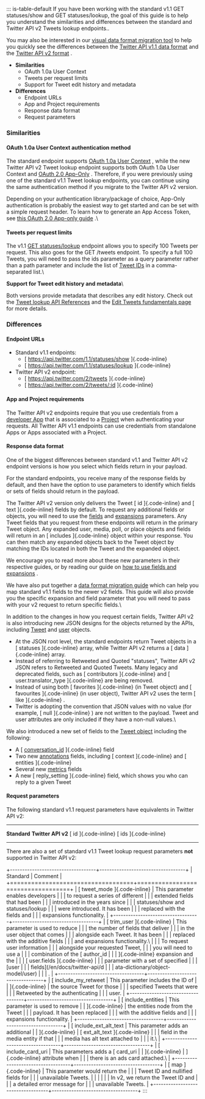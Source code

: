 ::: is-table-default
If you have been working with the standard v1.1 GET statuses/show and
GET statuses/lookup, the goal of this guide is to help you understand
the similarities and differences between the standard and Twitter API v2
Tweets lookup endpoints..

You may also be interested in our [visual data format migration
tool](/en/docs/twitter-api/migrate/data-formats/visual-data-format-migration-tool)
to help you quickly see the differences between the [Twitter API v1.1
data
format](/en/docs/twitter-api/v1/data-dictionary/overview/intro-to-tweet-json)
and the [Twitter API v2
format](/en/docs/twitter-api/data-dictionary/introduction) .

-   **Similarities**
    -   OAuth 1.0a User Context
    -   Tweets per request limits
    -   Support for Tweet edit history and metadata
-   **Differences**
    -   Endpoint URLs
    -   App and Project requirements
    -   Response data format
    -   Request parameters

### Similarities

#### OAuth 1.0a User Context authentication method

The standard endpoint supports [OAuth 1.0a User
Context](/content/developer-twitter/en/docs/authentication/oauth-1-0a) ,
while the new Twitter API v2 Tweet lookup endpoint supports both OAuth
1.0a User Context and [OAuth 2.0
App-Only](/content/developer-twitter/en/docs/authentication/oauth-2-0) .
Therefore, if you were previously using one of the standard v1.1 Tweet
lookup endpoints, you can continue using the same authentication method
if you migrate to the Twitter API v2 version.

Depending on your authentication library/package of choice, App-Only
authentication is probably the easiest way to get started and can be set
with a simple request header. To learn how to generate an App Access
Token, see [this OAuth 2.0 App-only
guide](/en/docs/basics/authentication/overview/application-only) .\

#### Tweets per request limits

The v1.1 [GET
statuses/lookup](/content/developer-twitter/en/docs/twitter-api/v1/tweets/post-and-engage/api-reference/get-statuses-lookup)
endpoint allows you to specify 100 Tweets per request. This also goes
for the GET /tweets endpoint. To specify a full 100 Tweets, you will
need to pass the ids parameter as a query parameter rather than a path
parameter and include the list of [Tweet
IDs](/content/developer-twitter/en/docs/twitter-ids) in a
comma-separated list.\

**Support for Tweet edit history and metadata**\

Both versions provide metadata that describes any edit history. Check
out the [Tweet lookup API
References](/en/docs/twitter-api/tweets/lookup/api-reference) and the
[Edit Tweets fundamentals page](/en/docs/twitter-api/edit-tweets) for
more details.

### Differences

#### Endpoint URLs

-   Standard v1.1 endpoints:
    -   [ https://api.twitter.com/1.1/statuses/show ]{.code-inline}
    -   [ https://api.twitter.com/1.1/statuses/lookup ]{.code-inline}
-   Twitter API v2 endpoint:
    -   [ https://api.twitter.com/2/tweets ]{.code-inline}
    -   [ https://api.twitter.com/2/tweets/:id ]{.code-inline}

#### 

#### App and Project requirements

The Twitter API v2 endpoints require that you use credentials from a
[developer App](/en/docs/apps) that is associated to a
[Project](/en/docs/projects) when authenticating your requests. All
Twitter API v1.1 endpoints can use credentials from standalone Apps or
Apps associated with a Project.

#### Response data format

One of the biggest differences between standard v1.1 and Twitter API v2
endpoint versions is how you select which fields return in your payload.

For the standard endpoints, you receive many of the response fields by
default, and then have the option to use parameters to identify which
fields or sets of fields should return in the payload.

The Twitter API v2 version only delivers the Tweet [ id ]{.code-inline}
and [ text ]{.code-inline} fields by default. To request any additional
fields or objects, you will need to use the
[fields](/en/docs/twitter-api/fields/content/developer-twitter/en/docs/twitter-api/fields)
and
[expansions](/en/docs/twitter-api/fields/content/developer-twitter/en/docs/twitter-api/expansions)
parameters. Any Tweet fields that you request from these endpoints will
return in the primary Tweet object. Any expanded user, media, poll, or
place objects and fields will return in an [ includes ]{.code-inline}
object within your response. You can then match any expanded objects
back to the Tweet object by matching the IDs located in both the Tweet
and the expanded object.

We encourage you to read more about these new parameters in their
respective guides, or by reading our guide on [how to use fields and
expansions](/en/docs/twitter-api/data-dictionary/using-fields-and-expansions)
.

We have also put together a [data format migration
guide](/en/docs/twitter-api/migrate/data-formats/standard-v1-1-to-v2)
which can help you map standard v1.1 fields to the newer v2 fields. This
guide will also provide you the specific expansion and field parameter
that you will need to pass with your v2 request to return specific
fields.\

In addition to the changes in how you request certain fields, Twitter
API v2 is also introducing new JSON designs for the objects returned by
the APIs, including
[Tweet](/en/docs/twitter-api/data-dictionary/object-model/tweet) and
[user](/en/docs/twitter-api/data-dictionary/object-model/user) objects.

-   At the JSON root level, the standard endpoints return Tweet objects
    in a [ statuses ]{.code-inline} array, while Twitter API v2 returns
    a [ data ]{.code-inline} array.
-   Instead of referring to Retweeted and Quoted \"statuses\", Twitter
    API v2 JSON refers to Retweeted and Quoted Tweets. Many legacy and
    deprecated fields, such as [ contributors ]{.code-inline} and [
    user.translator_type ]{.code-inline} are being removed.
-   Instead of using both [ favorites ]{.code-inline} (in Tweet object)
    and [ favourites ]{.code-inline} (in user object), Twitter API v2
    uses the term [ like ]{.code-inline} .
-   Twitter is adopting the convention that JSON values with no value
    (for example, [ null ]{.code-inline} ) are not written to the
    payload. Tweet and user attributes are only included if they have a
    non-null values.\

We also introduced a new set of fields to the [Tweet
object](/en/docs/twitter-api/data-dictionary/object-model/tweet)
including the following:

-   A [ [conversation_id](/en/docs/twitter-api/conversation-id)
    ]{.code-inline} field
-   Two new [annotations](/en/docs/twitter-api/annotations) fields,
    including [ context ]{.code-inline} and [ entities ]{.code-inline}
-   Several new [metrics](/en/docs/twitter-api/metrics) fields
-   A new [ reply_setting ]{.code-inline} field, which shows you who can
    reply to a given Tweet

#### Request parameters

The following standard v1.1 request parameters have equivalents in
Twitter API v2:

  ---------------------- -----------------------
  **Standard**           **Twitter API v2**
  [ id ]{.code-inline}   [ ids ]{.code-inline}
  ---------------------- -----------------------

There are also a set of standard v1.1 Tweet lookup request parameters
**not** supported in Twitter API v2:

+-----------------------------------+-----------------------------------+
| Standard                          | Comment                           |
+===================================+===================================+
| [ tweet_mode ]{.code-inline}      | This parameter enables developers |
|                                   | to request a series of different  |
|                                   | extended fields that had been     |
|                                   | introduced in the years since     |
|                                   | statuses/show and statuses/lookup |
|                                   | were introduced. It has been      |
|                                   | replaced with the fields and      |
|                                   | expansions functionality.         |
+-----------------------------------+-----------------------------------+
| [ trim_user ]{.code-inline}       | This parameter is used to reduce  |
|                                   | the number of fields that deliver |
|                                   | in the user object that comes     |
|                                   | alongside each Tweet. It has been |
|                                   | replaced with the additive fields |
|                                   | and expansions functionality.\    |
|                                   | To request user information       |
|                                   | alongside your requested Tweet,   |
|                                   | you will need to use a            |
|                                   | combination of the [ author_id    |
|                                   | ]{.code-inline} expansion and the |
|                                   | [ user.fields ]{.code-inline}     |
|                                   | parameter with a set of specified |
|                                   | [user                             |
|                                   | fields](/en/docs/twitter-api/d    |
|                                   | ata-dictionary/object-model/user) |
|                                   | .                                 |
+-----------------------------------+-----------------------------------+
| [ include_my_retweet              | This parameter includes the ID of |
| ]{.code-inline}                   | the source Tweet for those        |
|                                   | specified Tweets that were        |
|                                   | Retweeted by the authenticating   |
|                                   | user.                             |
+-----------------------------------+-----------------------------------+
| [ include_entities                | This parameter is used to remove  |
| ]{.code-inline}                   | the entities node from the Tweet  |
|                                   | payload. It has been replaced     |
|                                   | with the additive fields and      |
|                                   | expansions functionality.         |
+-----------------------------------+-----------------------------------+
| [ include_ext_alt_text            | This parameter adds an additional |
| ]{.code-inline}                   | [ ext_alt_text ]{.code-inline}    |
|                                   | field in the media entity if that |
|                                   | media has alt text attached to    |
|                                   | it.\                              |
+-----------------------------------+-----------------------------------+
| [ include_card_uri                | This parameters adds a [ card_uri |
| ]{.code-inline}                   | ]{.code-inline} attribute when    |
|                                   | there is an ads card attached.\   |
+-----------------------------------+-----------------------------------+
| [ map ]{.code-inline}             | This parameter would return the   |
|                                   | Tweet ID and nullified fields for |
|                                   | unavailable Tweets.               |
|                                   |                                   |
|                                   | In v2, we return the Tweet ID and |
|                                   | a detailed error message for      |
|                                   | unavailable Tweets.               |
+-----------------------------------+-----------------------------------+
:::
